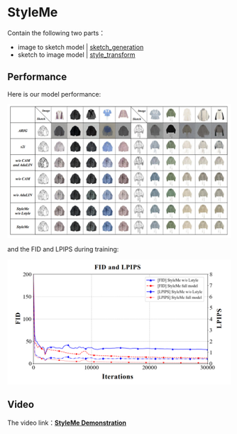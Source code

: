 # StyleMe
Contain the following two parts：
- image to sketch model | [sketch_generation](https://github.com/ExponentiAI/StyleMe/tree/main/sketch_generation)
- sketch to image model | [style_transform](https://github.com/ExponentiAI/StyleMe/tree/main/styleme)

## Performance
Here is our model performance:

<img src='./fig/performance.png' width="800px">

and the FID and LPIPS during training:

<img src='./fig/fid_lpips.png' width="600px">


## Video
The video link：**[StyleMe Demonstration](https://user-images.githubusercontent.com/43172916/218964923-1f99907c-4841-4cca-a961-fc771f22834f.mp4)**


